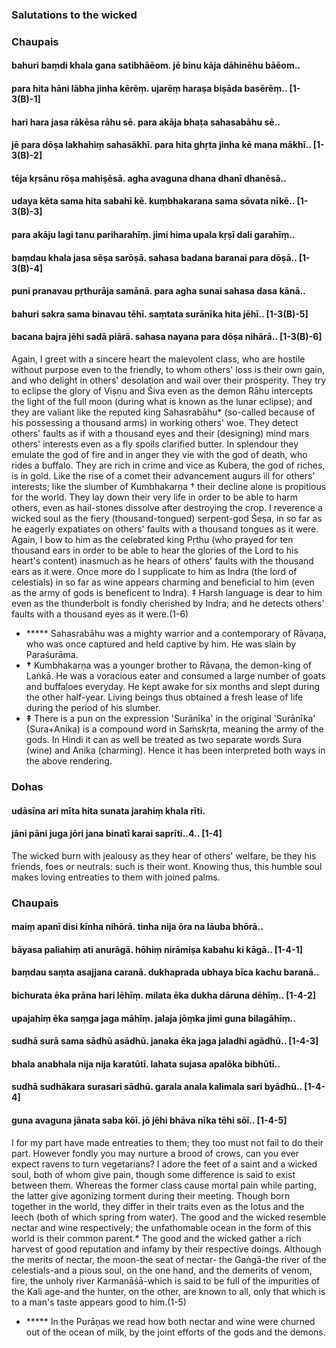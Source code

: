 ### Salutations to the wicked

### Chaupais

#### bahuri baṃdi khala gana satibhāēom. jē binu kāja dāhinēhu bāēom..
#### para hita hāni lābha jinha kērēṃ. ujarēṃ haraṣa biṣāda basērēṃ.. [1-3(B)-1]
#### hari hara jasa rākēsa rāhu sē. para akāja bhaṭa sahasabāhu sē..
#### jē para dōṣa lakhahiṃ sahasākhī. para hita ghṛta jinha kē mana mākhī.. [1-3(B)-2]
#### tēja kṛsānu rōṣa mahiṣēsā. agha avaguna dhana dhanī dhanēsā..
#### udaya kēta sama hita sabahī kē. kuṃbhakarana sama sōvata nīkē.. [1-3(B)-3]
#### para akāju lagi tanu pariharahīṃ. jimi hima upala kṛṣī dali garahīṃ..
#### baṃdau khala jasa sēṣa sarōṣā. sahasa badana baranai para dōṣā.. [1-3(B)-4]
#### puni pranavau pṛthurāja samānā. para agha sunai sahasa dasa kānā..
#### bahuri sakra sama binavau tēhī. saṃtata surānīka hita jēhī.. [1-3(B)-5]
#### bacana bajra jēhi sadā piārā. sahasa nayana para dōṣa nihārā.. [1-3(B)-6]

Again, I greet with a sincere heart the malevolent class, who are hostile without purpose even to the friendly, to whom others' loss is their own gain, and who delight in others' desolation and wail over their prosperity. They try to eclipse the glory of Viṣṇu and Śiva even as the demon Rāhu intercepts the light of the full moon (during what is known as the lunar eclipse); and they are valiant like the reputed king Sahasrabāhu* (so-called because of his possessing a thousand arms) in working others' woe. They detect others' faults as if with a thousand eyes and their (designing) mind mars others' interests even as a fly spoils clarified butter. In splendour they emulate the god of fire and in anger they vie with the god of death, who rides a buffalo. They are rich in crime and vice as Kubera, the god of riches, is in gold. Like the rise of a comet their advancement augurs ill for others' interests; like the slumber of Kumbhakarṇa † their decline alone is propitious for the world. They lay down their very life in order to be able to harm others, even as hail-stones dissolve after destroying the crop. I reverence a wicked soul as the fiery (thousand-tongued) serpent-god Śeṣa, in so far as he eagerly expatiates on others' faults with a thousand tongues as it were. Again, I bow to him as the celebrated king Pṛthu (who prayed for ten thousand ears in order to be able to hear the glories of the Lord to his heart's content) inasmuch as he hears of others' faults with the thousand ears as it were. Once more do I supplicate to him as Indra (the lord of celestials) in so far as wine appears charming and beneficial to him (even as the army of gods is beneficent to Indra). ‡ Harsh language is dear to him even as the thunderbolt is fondly cherished by Indra; and he detects others' faults with a thousand eyes as it were.(1-6)

- *****  Sahasrabāhu was a mighty warrior and a contemporary of Rāvaṇa, who was once captured and held captive by him. He was slain by Paraśurāma.
- **†**  Kumbhakarṇa was a younger brother to Rāvaṇa, the demon-king of Laṅkā. He was a voracious eater and consumed a large number of goats and buffaloes everyday. He kept awake for six months and slept during the other half-year. Living beings thus obtained a fresh lease of life during the period of his slumber.
- **‡** There is a pun on the expression 'Surānīka' in the original 'Surānīka' (Sura+Anika) is a compound word in Saṁskṛta, meaning the army of the gods. In Hindi it can as well be treated as two separate words Sura (wine) and Anika (charming). Hence it has been interpreted both ways in the above rendering.

### Dohas

#### udāsīna ari mīta hita sunata jarahiṃ khala rīti.
#### jāni pāni juga jōri jana binatī karai saprīti..4.. [1-4]

The wicked burn with jealousy as they hear of others' welfare, be they his friends, foes or neutrals: such is their wont. Knowing thus, this humble soul makes loving entreaties to them with joined palms.

### Chaupais

#### maiṃ apanī disi kīnha nihōrā. tinha nija ōra na lāuba bhōrā..
#### bāyasa paliahiṃ ati anurāgā. hōhiṃ nirāmiṣa kabahu ki kāgā.. [1-4-1]
#### baṃdau saṃta asajjana caranā. dukhaprada ubhaya bīca kachu baranā..
#### bichurata ēka prāna hari lēhīṃ. milata ēka dukha dāruna dēhīṃ.. [1-4-2]
#### upajahiṃ ēka saṃga jaga māhīṃ. jalaja jōṃka jimi guna bilagāhīṃ..
#### sudhā surā sama sādhū asādhū. janaka ēka jaga jaladhi agādhū.. [1-4-3]
#### bhala anabhala nija nija karatūtī. lahata sujasa apalōka bibhūtī..
#### sudhā sudhākara surasari sādhū. garala anala kalimala sari byādhū.. [1-4-4]
#### guna avaguna jānata saba kōī. jō jēhi bhāva nīka tēhi sōī.. [1-4-5]

I for my part have made entreaties to them; they too must not fail to do their part. However fondly you may nurture a brood of crows, can you ever expect ravens to turn vegetarians? I adore the feet of a saint and a wicked soul, both of whom give pain, though some difference is said to exist between them. Whereas the former class cause mortal pain while parting, the latter give agonizing torment during their meeting. Though born together in the world, they differ in their traits even as the lotus and the leech (both of which spring from water). The good and the wicked resemble nectar and wine respectively; the unfathomable ocean in the form of this world is their common parent.* The good and the wicked gather a rich harvest of good reputation and infamy by their respective doings. Although the merits of nectar, the moon-the seat of nectar- the Gaṅgā-the river of the celestials-and a pious soul, on the one hand, and the demerits of venom, fire, the unholy river Karmanāśā-which is said to be full of the impurities of the Kali age-and the hunter, on the other, are known to all, only that which is to a man's taste appears good to him.(1-5)

- ***** In the Purāṇas we read how both nectar and wine were churned out of the ocean of milk, by the joint efforts of the gods and the demons.
